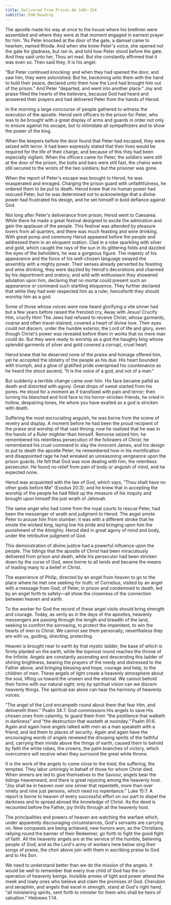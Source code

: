 ```yaml
---
title: Delivered From Prison AA 148c-154
subtitle: EGW Reading
---
```


The apostle made his way at once to the house where his brethren were assembled and where they were at that moment engaged in earnest prayer for him. “As Peter knocked at the door of the gate, a damsel came to hearken, named Rhoda. And when she knew Peter's voice, she opened not the gate for gladness, but ran in, and told how Peter stood before the gate. And they said unto her, Thou art mad. But she constantly affirmed that it was even so. Then said they, It is his angel.

“But Peter continued knocking: and when they had opened the door, and saw him, they were astonished. But he, beckoning unto them with the hand to hold their peace, declared unto them how the Lord had brought him out of the prison.” And Peter “departed, and went into another place.” Joy and praise filled the hearts of the believers, because God had heard and answered their prayers and had delivered Peter from the hands of Herod.

In the morning a large concourse of people gathered to witness the execution of the apostle. Herod sent officers to the prison for Peter, who was to be brought with a great display of arms and guards in order not only to ensure against his escape, but to intimidate all sympathizers and to show the power of the king.

When the keepers before the door found that Peter had escaped, they were seized with terror. It had been expressly stated that their lives would be required for the life of their charge, and because of this they had been especially vigilant. When the officers came for Peter, the soldiers were still at the door of the prison, the bolts and bars were still fast, the chains were still secured to the wrists of the two soldiers; but the prisoner was gone.

When the report of Peter's escape was brought to Herod, he was exasperated and enraged. Charging the prison guard with unfaithfulness, he ordered them to be put to death. Herod knew that no human power had rescued Peter, but he was determined not to acknowledge that a divine power had frustrated his design, and he set himself in bold defiance against God.

Not long after Peter's deliverance from prison, Herod went to Caesarea. While there he made a great festival designed to excite the admiration and gain the applause of the people. This festival was attended by pleasure lovers from all quarters, and there was much feasting and wine drinking. With great pomp and ceremony Herod appeared before the people and addressed them in an eloquent oration. Clad in a robe sparkling with silver and gold, which caught the rays of the sun in its glittering folds and dazzled the eyes of the beholders, he was a gorgeous figure. The majesty of his appearance and the force of his well-chosen language swayed the assembly with a mighty power. Their senses already perverted by feasting and wine drinking, they were dazzled by Herod's decorations and charmed by his deportment and oratory; and wild with enthusiasm they showered adulation upon him, declaring that no mortal could present such an appearance or command such startling eloquence. They further declared that while they had ever respected him as a ruler, henceforth they should worship him as a god.

Some of those whose voices were now heard glorifying a vile sinner had but a few years before raised the frenzied cry, Away with Jesus! Crucify Him, crucify Him! The Jews had refused to receive Christ, whose garments, coarse and often travel-stained, covered a heart of divine love. Their eyes could not discern, under the humble exterior, the Lord of life and glory, even though Christ's power was revealed before them in works that no mere man could do. But they were ready to worship as a god the haughty king whose splendid garments of silver and gold covered a corrupt, cruel heart.

Herod knew that he deserved none of the praise and homage offered him, yet he accepted the idolatry of the people as his due. His heart bounded with triumph, and a glow of gratified pride overspread his countenance as he heard the shout ascend, “It is the voice of a god, and not of a man.”

But suddenly a terrible change came over him. His face became pallid as death and distorted with agony. Great drops of sweat started from his pores. He stood for a moment as if transfixed with pain and terror; then turning his blanched and livid face to his horror-stricken friends, he cried in hollow, despairing tones, He whom you have exalted as a god is stricken with death.

Suffering the most excruciating anguish, he was borne from the scene of revelry and display. A moment before he had been the proud recipient of the praise and worship of that vast throng; now he realized that he was in the hands of a Ruler mightier than himself. Remorse seized him; he remembered his relentless persecution of the followers of Christ; he remembered his cruel command to slay the innocent James, and his design to put to death the apostle Peter; he remembered how in his mortification and disappointed rage he had wreaked an unreasoning vengeance upon the prison guards. He felt that God was now dealing with him, the relentless persecutor. He found no relief from pain of body or anguish of mind, and he expected none.

Herod was acquainted with the law of God, which says, “Thou shalt have no other gods before Me” (Exodus 20:3); and he knew that in accepting the worship of the people he had filled up the measure of his iniquity and brought upon himself the just wrath of Jehovah.

The same angel who had come from the royal courts to rescue Peter, had been the messenger of wrath and judgment to Herod. The angel smote Peter to arouse him from slumber; it was with a different stroke that he smote the wicked king, laying low his pride and bringing upon him the punishment of the Almighty. Herod died in great agony of mind and body, under the retributive judgment of God.

This demonstration of divine justice had a powerful influence upon the people. The tidings that the apostle of Christ had been miraculously delivered from prison and death, while his persecutor had been stricken down by the curse of God, were borne to all lands and became the means of leading many to a belief in Christ.

The experience of Philip, directed by an angel from heaven to go to the place where he met one seeking for truth; of Cornelius, visited by an angel with a message from God; of Peter, in prison and condemned to death, led by an angel forth to safety—all show the closeness of the connection between heaven and earth.

To the worker for God the record of these angel visits should bring strength and courage. Today, as verily as in the days of the apostles, heavenly messengers are passing through the length and breadth of the land, seeking to comfort the sorrowing, to protect the impenitent, to win the hearts of men to Christ. We cannot see them personally; nevertheless they are with us, guiding, directing, protecting.

Heaven is brought near to earth by that mystic ladder, the base of which is firmly planted on the earth, while the topmost round reaches the throne of the Infinite. Angels are constantly ascending and descending this ladder of shining brightness, bearing the prayers of the needy and distressed to the Father above, and bringing blessing and hope, courage and help, to the children of men. These angels of light create a heavenly atmosphere about the soul, lifting us toward the unseen and the eternal. We cannot behold their forms with our natural sight; only by spiritual vision can we discern heavenly things. The spiritual ear alone can hear the harmony of heavenly voices.

“The angel of the Lord encampeth round about them that fear Him, and delivereth them.” Psalm 34:7. God commissions His angels to save His chosen ones from calamity, to guard them from “the pestilence that walketh in darkness” and “the destruction that wasteth at noonday.” Psalm 91:6. Again and again have angels talked with men as a man speaketh with a friend, and led them to places of security. Again and again have the encouraging words of angels renewed the drooping spirits of the faithful and, carrying their minds above the things of earth, caused them to behold by faith the white robes, the crowns, the palm branches of victory, which overcomers will receive when they surround the great white throne.

It is the work of the angels to come close to the tried, the suffering, the tempted. They labor untiringly in behalf of those for whom Christ died. When sinners are led to give themselves to the Saviour, angels bear the tidings heavenward, and there is great rejoicing among the heavenly host. “Joy shall be in heaven over one sinner that repenteth, more than over ninety and nine just persons, which need no repentance.” Luke 15:7. A report is borne to heaven of every successful effort on our part to dispel the darkness and to spread abroad the knowledge of Christ. As the deed is recounted before the Father, joy thrills through all the heavenly host.

The principalities and powers of heaven are watching the warfare which, under apparently discouraging circumstances, God's servants are carrying on. New conquests are being achieved, new honors won, as the Christians, rallying round the banner of their Redeemer, go forth to fight the good fight of faith. All the heavenly angels are at the service of the humble, believing people of God; and as the Lord's army of workers here below sing their songs of praise, the choir above join with them in ascribing praise to God and to His Son.

We need to understand better than we do the mission of the angels. It would be well to remember that every true child of God has the co-operation of heavenly beings. Invisible armies of light and power attend the meek and lowly ones who believe and claim the promises of God. Cherubim and seraphim, and angels that excel in strength, stand at God's right hand, “all ministering spirits, sent forth to minister for them who shall be heirs of salvation.” Hebrews 1:14.